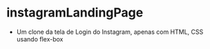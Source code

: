 # instagramLandingPage

- Um clone da tela de Login do Instagram, apenas com HTML, CSS usando flex-box
